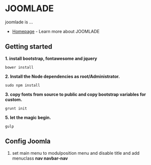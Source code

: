 # JOOMLADE

joomlade is ...

* [Homepage](http://joomla.de) - Learn more about JOOMLADE

## Getting started

**1. install bootstrap, fontawesome and jquery**
```
bower install
```

**2. Install the Node dependencies as root/Administrator.**
```
sudo npm install
```

**3. copy fonts from source to public and copy bootstrap variables for custom.**
```
grunt init
```

**5. let the magic begin.**
```
gulp
```

## Config Joomla

1. set main menu to modulposition menu and disable title and add menuclass **nav navbar-nav**


